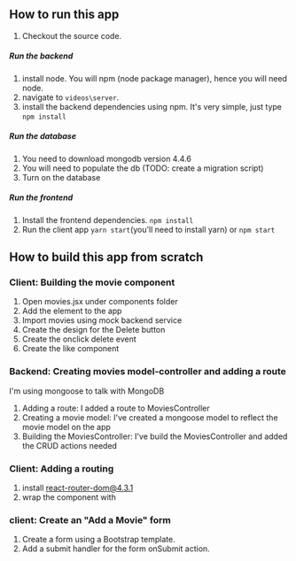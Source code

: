 ## How to run this app

1. Checkout the source code.

##### Run the backend

1. install node. You will npm (node package manager), hence you will need node.
1. navigate to ```videos\server```.
2. install the backend dependencies using npm. It's very simple, just type ```npm install```

##### Run the database

1. You need to download mongodb version 4.4.6
2. You will need to populate the db (TODO: create a migration script)
3. Turn on the database

##### Run the frontend

1. Install the frontend dependencies. ```npm install```
2. Run the client app ```yarn start```(you'll need to install yarn) or ```npm start``` 

## How to build this app from scratch

### Client: Building the movie component

1. Open movies.jsx under components folder
2. Add the <Movies /> element to the app
3. Import movies using mock backend service
4. Create the design for the Delete button
5. Create the onclick delete event
6. Create the like component

### Backend: Creating movies model-controller and adding a route

I'm using mongoose to talk with MongoDB

1. Adding a route: I added a route to MoviesController
2. Creating a movie model: I've created a mongoose model to reflect the movie model on the app
3. Building the MoviesController: I've build the MoviesController and added the CRUD actions needed

### Client: Adding a routing 

1. install react-router-dom@4.3.1
2. wrap the <App /> component with <BrowserRouter />


### client: Create an "Add a Movie" form

1. Create a form using a Bootstrap template.
2. Add a submit handler for the form onSubmit action. 